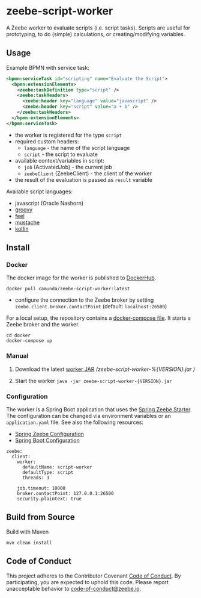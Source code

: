 # zeebe-script-worker

A Zeebe worker to evaluate scripts (i.e. script tasks). Scripts are useful for prototyping, to do (simple) calculations, or creating/modifying variables.

## Usage

Example BPMN with service task:

```xml
<bpmn:serviceTask id="scripting" name="Evaluate the Script">
  <bpmn:extensionElements>
    <zeebe:taskDefinition type="script" />
    <zeebe:taskHeaders>
      <zeebe:header key="language" value="javascript" />
      <zeebe:header key="script" value="a + b" />
    </zeebe:taskHeaders>
  </bpmn:extensionElements>
</bpmn:serviceTask>
```

* the worker is registered for the type `script`
* required custom headers:
  * `language` - the name of the script language
  * `script` - the script to evaluate
* available context/variables in script:
  * `job` (ActivatedJob) - the current job
  * `zeebeClient` (ZeebeClient) - the client of the worker
* the result of the evaluation is passed as `result` variable   

Available script languages:
* javascript (Oracle Nashorn)
* [groovy](http://groovy-lang.org/)
* [feel](https://github.com/camunda/feel-scala)
* [mustache](http://mustache.github.io/mustache.5.html)
* [kotlin](https://kotlinlang.org/)

## Install

### Docker

The docker image for the worker is published to [DockerHub](https://hub.docker.com/r/camunda/zeebe-script-worker).

```
docker pull camunda/zeebe-script-worker:latest
```
* configure the connection to the Zeebe broker by setting `zeebe.client.broker.contactPoint` (default: `localhost:26500`) 

For a local setup, the repository contains a [docker-compose file](docker/docker-compose.yml). It starts a Zeebe broker and the worker. 

```
cd docker
docker-compose up
```

### Manual

1. Download the latest [worker JAR](https://github.com/zeebe-io/zeebe-script-worker/releases) _(zeebe-script-worker-%{VERSION}.jar
)_

1. Start the worker
    `java -jar zeebe-script-worker-{VERSION}.jar`

### Configuration

The worker is a Spring Boot application that uses the [Spring Zeebe Starter](https://github.com/zeebe-io/spring-zeebe). The configuration can be changed via environment variables or an `application.yaml` file. See also the following resources:
* [Spring Zeebe Configuration](https://github.com/zeebe-io/spring-zeebe#configuring-zeebe-connection)
* [Spring Boot Configuration](https://docs.spring.io/spring-boot/docs/current/reference/html/spring-boot-features.html#boot-features-external-config)

```
zeebe:
  client:
    worker:
      defaultName: script-worker
      defaultType: script
      threads: 3

    job.timeout: 10000
    broker.contactPoint: 127.0.0.1:26500
    security.plaintext: true
```

## Build from Source

Build with Maven

`mvn clean install`

## Code of Conduct

This project adheres to the Contributor Covenant [Code of
Conduct](/CODE_OF_CONDUCT.md). By participating, you are expected to uphold
this code. Please report unacceptable behavior to code-of-conduct@zeebe.io.
